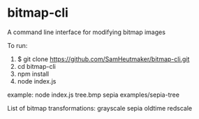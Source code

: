 # bitmap-cli
A command line interface for modifying bitmap images


To run: 

1) $ git clone https://github.com/SamHeutmaker/bitmap-cli.git
2) cd bitmap-cli
3) npm install
4) node index.js <sourcefile> <transformation> <outputFileName>

example: node index.js tree.bmp sepia examples/sepia-tree

List of bitmap transformations:
grayscale
sepia
oldtime
redscale